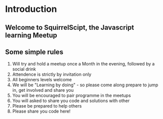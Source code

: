 # Introduction

## Welcome to SquirrelScipt, the Javascript learning Meetup

## Some simple rules

1. Will try and hold a meetup once a Month in the evening, followed by a social drink
2. Attendence is strictly by invitation only
3. All beginners levels welcome
4. We will be "Learning by doing" - so please come along prepare to jump in, get involved and share you
5. You will be encouraged to pair programme in the meetups
6. You will asked to share you code and solutions with other
7. Please be prepared to help others
8. Please share you code here!

```
